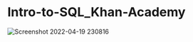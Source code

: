 # Intro-to-SQL_Khan-Academy
![Screenshot 2022-04-19 230816](https://user-images.githubusercontent.com/86651997/164013276-f69927ce-30e3-4e31-b2c7-45a31e3fdc4c.png)
